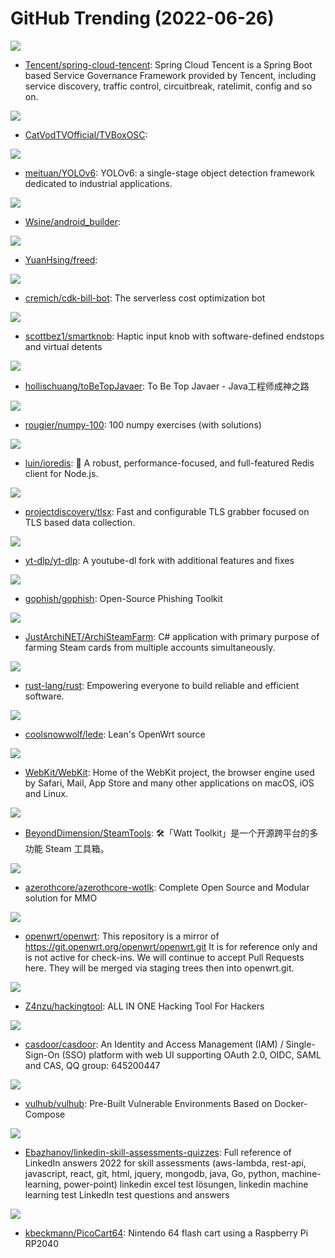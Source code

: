 # GitHub Trending (2022-06-26)

![](https://img.shields.io/badge/Java-New%20123-green?style=flat-square&logo=appveyor)
- [Tencent/spring-cloud-tencent](https://github.com/Tencent/spring-cloud-tencent): Spring Cloud Tencent is a Spring Boot based Service Governance Framework provided by Tencent, including service discovery, traffic control, circuitbreak, ratelimit, config and so on.

![](https://img.shields.io/badge/Java-New%20109-green?style=flat-square&logo=appveyor)
- [CatVodTVOfficial/TVBoxOSC](https://github.com/CatVodTVOfficial/TVBoxOSC): 

![](https://img.shields.io/badge/Python-New%20138-green?style=flat-square&logo=appveyor)
- [meituan/YOLOv6](https://github.com/meituan/YOLOv6): YOLOv6: a single-stage object detection framework dedicated to industrial applications.

![](https://img.shields.io/badge/none-New%2015-green?style=flat-square&logo=appveyor)
- [Wsine/android_builder](https://github.com/Wsine/android_builder): 

![](https://img.shields.io/badge/none-New%2023-green?style=flat-square&logo=appveyor)
- [YuanHsing/freed](https://github.com/YuanHsing/freed): 

![](https://img.shields.io/badge/TypeScript-New%2026-green?style=flat-square&logo=appveyor)
- [cremich/cdk-bill-bot](https://github.com/cremich/cdk-bill-bot): The serverless cost optimization bot

![](https://img.shields.io/badge/C%2B%2B-New%20107-green?style=flat-square&logo=appveyor)
- [scottbez1/smartknob](https://github.com/scottbez1/smartknob): Haptic input knob with software-defined endstops and virtual detents

![](https://img.shields.io/badge/Java-New%2064-green?style=flat-square&logo=appveyor)
- [hollischuang/toBeTopJavaer](https://github.com/hollischuang/toBeTopJavaer): To Be Top Javaer - Java工程师成神之路

![](https://img.shields.io/badge/Python-New%2050-green?style=flat-square&logo=appveyor)
- [rougier/numpy-100](https://github.com/rougier/numpy-100): 100 numpy exercises (with solutions)

![](https://img.shields.io/badge/TypeScript-New%2032-green?style=flat-square&logo=appveyor)
- [luin/ioredis](https://github.com/luin/ioredis): 🚀 A robust, performance-focused, and full-featured Redis client for Node.js.

![](https://img.shields.io/badge/Go-New%2029-green?style=flat-square&logo=appveyor)
- [projectdiscovery/tlsx](https://github.com/projectdiscovery/tlsx): Fast and configurable TLS grabber focused on TLS based data collection.

![](https://img.shields.io/badge/Python-New%2087-green?style=flat-square&logo=appveyor)
- [yt-dlp/yt-dlp](https://github.com/yt-dlp/yt-dlp): A youtube-dl fork with additional features and fixes

![](https://img.shields.io/badge/Go-New%2039-green?style=flat-square&logo=appveyor)
- [gophish/gophish](https://github.com/gophish/gophish): Open-Source Phishing Toolkit

![](https://img.shields.io/badge/C%23-New%2010-green?style=flat-square&logo=appveyor)
- [JustArchiNET/ArchiSteamFarm](https://github.com/JustArchiNET/ArchiSteamFarm): C# application with primary purpose of farming Steam cards from multiple accounts simultaneously.

![](https://img.shields.io/badge/Rust-New%2045-green?style=flat-square&logo=appveyor)
- [rust-lang/rust](https://github.com/rust-lang/rust): Empowering everyone to build reliable and efficient software.

![](https://img.shields.io/badge/C-New%2025-green?style=flat-square&logo=appveyor)
- [coolsnowwolf/lede](https://github.com/coolsnowwolf/lede): Lean's OpenWrt source

![](https://img.shields.io/badge/none-New%2082-green?style=flat-square&logo=appveyor)
- [WebKit/WebKit](https://github.com/WebKit/WebKit): Home of the WebKit project, the browser engine used by Safari, Mail, App Store and many other applications on macOS, iOS and Linux.

![](https://img.shields.io/badge/C%23-New%2020-green?style=flat-square&logo=appveyor)
- [BeyondDimension/SteamTools](https://github.com/BeyondDimension/SteamTools): 🛠「Watt Toolkit」是一个开源跨平台的多功能 Steam 工具箱。

![](https://img.shields.io/badge/C%2B%2B-New%203-green?style=flat-square&logo=appveyor)
- [azerothcore/azerothcore-wotlk](https://github.com/azerothcore/azerothcore-wotlk): Complete Open Source and Modular solution for MMO

![](https://img.shields.io/badge/C-New%2010-green?style=flat-square&logo=appveyor)
- [openwrt/openwrt](https://github.com/openwrt/openwrt): This repository is a mirror of https://git.openwrt.org/openwrt/openwrt.git It is for reference only and is not active for check-ins. We will continue to accept Pull Requests here. They will be merged via staging trees then into openwrt.git.

![](https://img.shields.io/badge/Python-New%20107-green?style=flat-square&logo=appveyor)
- [Z4nzu/hackingtool](https://github.com/Z4nzu/hackingtool): ALL IN ONE Hacking Tool For Hackers

![](https://img.shields.io/badge/Go-New%2034-green?style=flat-square&logo=appveyor)
- [casdoor/casdoor](https://github.com/casdoor/casdoor): An Identity and Access Management (IAM) / Single-Sign-On (SSO) platform with web UI supporting OAuth 2.0, OIDC, SAML and CAS, QQ group: 645200447

![](https://img.shields.io/badge/Dockerfile-New%208-green?style=flat-square&logo=appveyor)
- [vulhub/vulhub](https://github.com/vulhub/vulhub): Pre-Built Vulnerable Environments Based on Docker-Compose

![](https://img.shields.io/badge/none-New%2026-green?style=flat-square&logo=appveyor)
- [Ebazhanov/linkedin-skill-assessments-quizzes](https://github.com/Ebazhanov/linkedin-skill-assessments-quizzes): Full reference of LinkedIn answers 2022 for skill assessments (aws-lambda, rest-api, javascript, react, git, html, jquery, mongodb, java, Go, python, machine-learning, power-point) linkedin excel test lösungen, linkedin machine learning test LinkedIn test questions and answers

![](https://img.shields.io/badge/none-New%2022-green?style=flat-square&logo=appveyor)
- [kbeckmann/PicoCart64](https://github.com/kbeckmann/PicoCart64): Nintendo 64 flash cart using a Raspberry Pi RP2040

